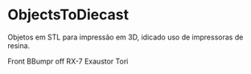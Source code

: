 # ObjectsToDiecast

Objetos em STL para impressão em 3D, idicado uso de impressoras de resina.

Front BBumpr off RX-7
Exaustor
Tori
